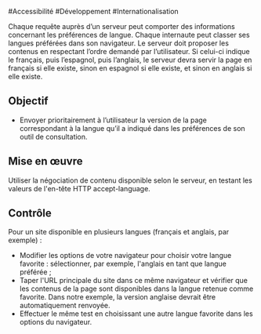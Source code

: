 
#Accessibilité #Développement #Internationalisation

Chaque requête auprès d’un serveur peut comporter des informations concernant les préférences de langue. Chaque internaute peut classer ses langues préférées dans son navigateur. Le serveur doit proposer les contenus en respectant l’ordre demandé par l’utilisateur. Si celui-ci indique le français, puis l’espagnol, puis l’anglais, le serveur devra servir la page en français si elle existe, sinon en espagnol si elle existe, et sinon en anglais si elle existe.


## Objectif

* Envoyer prioritairement à l’utilisateur la version de la page correspondant à la langue qu’il a indiqué dans les préférences de son outil de consultation.

## Mise en œuvre

Utiliser la négociation de contenu disponible selon le serveur, en testant les valeurs de l'en-tête HTTP accept-language.

## Contrôle

Pour un site disponible en plusieurs langues (français et anglais, par exemple) :

* Modifier les options de votre navigateur pour choisir votre langue favorite : sélectionner, par exemple, l'anglais en tant que langue préférée ;
* Taper l'URL principale du site dans ce même navigateur et vérifier que les contenus de la page sont disponibles dans la langue retenue comme favorite. Dans notre exemple, la version anglaise devrait être automatiquement renvoyée.
* Effectuer le même test en choisissant une autre langue favorite dans les options du navigateur.

